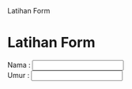 <!DOCTYPE html>
  <html>
    <head>
      <tittle>Latihan Form</tittle>
      <body>
        <h1>Latihan Form</h1>
        <form>
          <label for="name">Nama :</label>
          <input id="name" type="text"/>
          <br>
          <label for="umur">Umur :</label>
          <input id="umur" tyle="Number" min="1" max="9"/>
        </form>
      </body>
    </head>
  </html>
